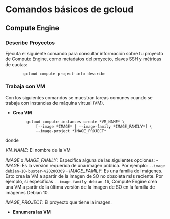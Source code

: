 # Comandos básicos de gcloud

## Compute Engine

### Describe Proyectos

Ejecuta el siguiente comando para consultar información sobre tu proyecto de Compute Engine, como metadatos del proyecto, claves SSH y métricas de cuotas:

            gcloud compute project-info describe

### Trabaja con VM

Con los siguientes comandos se muestran tareas comunes cuando se trabaja con instancias de máquina virtual (VM).

- **Crea VM**

            gcloud compute instances create *VM_NAME* \ 
                [--image *IMAGE* | --image-family *IMAGE_FAMILY*] \
                --image-project *IMAGE_PROJECT*

donde

*VN_NAME*: El nombre de la VM

*IMAGE* o *IMAGE_FAMILY*: Especifica alguna de las siguientes opciones:
    - *IMAGE*: Es la versión requerida de una imagen pública. Por ejemplo: `--image debian-10-buster-v20200309`
    - *IMAGE_FAMILY*: Es una familia de imágenes. Esto crea la VM a apartir de la imagen de SO no obsoleta más reciente. Por ejemplo, si especificas `--image-family debian-10`, Compute Engine crea una VM a partir de la última versión de la imagen de  SO en la familia de imágenes Debian 10.

*IMAGE_PROJECT*: El proyecto que tiene la imagen.

- **Ennumera las VM**






